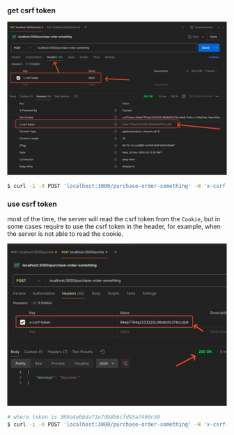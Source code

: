 ### get csrf token

![alt text](assets/get-token.png)

```bash
$ curl -i -X POST 'localhost:3000/purchase-order-something' -H 'x-csrf-token: fetch'
```

### use csrf token

most of the time, the server will read the csrf token from the `Cookie`, but in some cases require to use the csrf token in the header, for example, when the server is not able to read the cookie.

![alt text](assets/use-token.png)

```bash
# where token is 309a4ebbda71e7d98b6cfd93a7490c50
$ curl -i -X POST 'localhost:3000/purchase-order-something' -H 'x-csrf-token: 309a4ebbda71e7d98b6cfd93a7490c50' -H 'Cookie: csrfToken=309a4ebbda71e7d98b6cfd93a7490c50'
```
